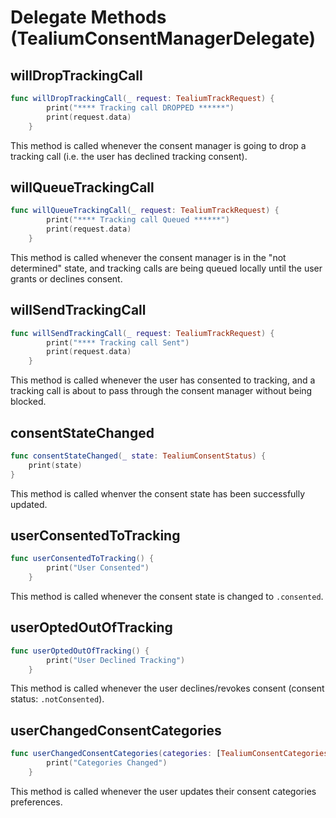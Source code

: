 # Delegate Methods (TealiumConsentManagerDelegate)

## willDropTrackingCall

```swift
func willDropTrackingCall(_ request: TealiumTrackRequest) {
        print("**** Tracking call DROPPED ******")
        print(request.data)
    }
```
This method is called whenever the consent manager is going to drop a tracking call (i.e. the user has declined tracking consent).

## willQueueTrackingCall

```swift
func willQueueTrackingCall(_ request: TealiumTrackRequest) {
        print("**** Tracking call Queued ******")
        print(request.data)
    }
```
This method is called whenever the consent manager is in the "not determined" state, and tracking calls are being queued locally until the user grants or declines consent.

## willSendTrackingCall

```swift
func willSendTrackingCall(_ request: TealiumTrackRequest) {
        print("**** Tracking call Sent")
        print(request.data)
    }
```
This method is called whenever the user has consented to tracking, and a tracking call is about to pass through the consent manager without being blocked.

## consentStateChanged

```swift
func consentStateChanged(_ state: TealiumConsentStatus) {
    print(state)
}
```
This method is called whenver the consent state has been successfully updated.

## userConsentedToTracking

```swift
func userConsentedToTracking() {
        print("User Consented")
    }
```

This method is called whenever the consent state is changed to `.consented`.

## userOptedOutOfTracking

```swift
func userOptedOutOfTracking() {
        print("User Declined Tracking")
    }
```
This method is called whenever the user declines/revokes consent (consent status: `.notConsented`).

## userChangedConsentCategories

```swift
func userChangedConsentCategories(categories: [TealiumConsentCategories]) {
        print("Categories Changed")
    }
```
This method is called whenever the user updates their consent categories preferences.
